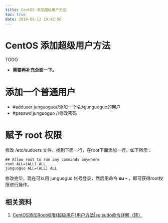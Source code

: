 ```yaml
---
title: CentOS 添加超级用户方法
toc: true
date: 2018-08-12 19:42:56
---
```

# CentOS 添加超级用户方法


TODO

* **需要再补充全面一下。**



# 添加一个普通用户

* #adduser junguoguo//添加一个名为junguoguo的用户
* #passwd junguoguo //修改密码


# 赋予 root 权限


修改 /etc/sudoers 文件，找到下面一行，在root下面添加一行，如下所示：

```
## Allow root to run any commands anywhere
root ALL=(ALL) ALL
junguoguo ALL=(ALL) ALL
```

修改完毕，现在可以用 junguoguo 帐号登录，然后用命令 **su –** ，即可获得root权限进行操作。


## 相关资料

1. [CentOS添加Root权限(超级用户)用户方法|su,sudo命令详解（转）](https://my.oschina.net/u/559845/blog/78293)
